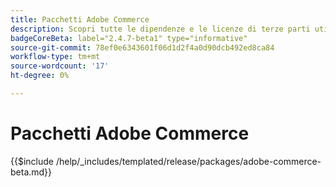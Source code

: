 ```yaml
---
title: Pacchetti Adobe Commerce
description: Scopri tutte le dipendenze e le licenze di terze parti utilizzate in Adobe Commerce.
badgeCoreBeta: label="2.4.7-beta1" type="informative"
source-git-commit: 78ef0e6343601f06d1d2f4a0d90dcb492ed8ca84
workflow-type: tm+mt
source-wordcount: '17'
ht-degree: 0%

---
```


# Pacchetti Adobe Commerce

{{$include /help/_includes/templated/release/packages/adobe-commerce-beta.md}}
